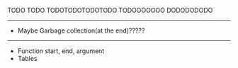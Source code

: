 TODO TODO
TODOTODOTODOTODO
TODOOOOOOO
DODODODODO

---------------------------------------------------------------------------------

<!-- - Check operations between constants in compile time -->
<!-- - Create quad structs, dynamic array -->
<!-- - Create opcode enum -->
<!-- - Create vartype enum (program, local, formal etc) -->
<!-- - Create Variable enum (FunctionAddress, Table, etc) -->
<!-- - Implement Scope Spaces, scope stack, offset inside space, etc (MIXADRILL) GOAT  -->
<!-- - OFFSET MUST NOT RESET WHEN NOT IN FUNCTION (LOOK FAQ) (MIXADRILL) GOAT  -->
<!-- - Method to create, read, delete temp variables -> CREATE, READ  -->
- Maybe Garbage collection(at the end)?????
<!-- - DUAL assign quads (for lists mostly) -->
<!-- - Fix double assignment (oxi arith) -->
<!-- - Fix plusplus, minusminus, etc etc -->

---------------------------------------------------------------------------------
<!-- // Require Backpatching, breaklist, continuelist, merge method -->

- Function start, end, argument
- Tables
<!-- - if-else -->
<!-- - while -->
<!-- - for -->
<!-- - break-continue  -->
<!-- - Fix WHILE, FOR to use Merikh Apotimhsh -->

<!-- Gia Merikh Apotimhsh: -->
<!-- - Expr relop Expr
- not expr
- const TRUE FALSE -->
<!-- Gia ola auta: 8eloume na elegxoyme oti ta arguments einai valid:
se periptwsi string kane not equals "" etc etc.
apagorevontai functions maybe??\ -->
